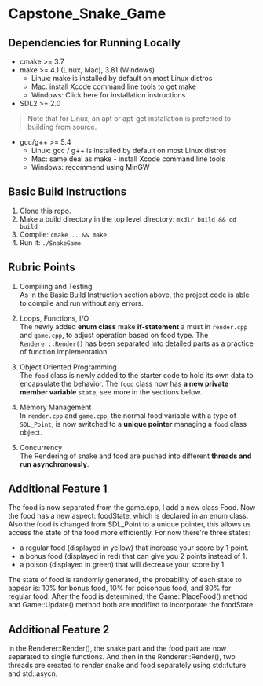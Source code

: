 # Capstone_Snake_Game

## Dependencies for Running Locally

 - cmake >= 3.7
 - make >= 4.1 (Linux, Mac), 3.81 (Windows)
   - Linux: make is installed by default on most Linux distros
   - Mac: install Xcode command line tools to get make
   - Windows: Click here for installation instructions
 - SDL2 >= 2.0

  >Note that for Linux, an apt or apt-get installation is preferred to building from source.

 - gcc/g++ >= 5.4
   - Linux: gcc / g++ is installed by default on most Linux distros
   - Mac: same deal as make - install Xcode command line tools
   - Windows: recommend using MinGW

## Basic Build Instructions

1. Clone this repo.
2. Make a build directory in the top level directory: `mkdir build && cd build`
3. Compile: `cmake .. && make`
4. Run it: `./SnakeGame`.

## Rubric Points

1. Compiling and Testing\
   As in the Basic Build Instruction section above, the project code is able to compile and run without any errors.

2. Loops, Functions, I/O\
   The newly added **enum class** make **if-statement** a must in `render.cpp` and `game.cpp`, to adjust operation based on food type.
   The `Renderer::Render()` has been separated into detailed parts as a practice of function implementation.

3. Object Oriented Programming\
   The `food` class is newly added to the starter code to hold its own data to encapsulate the behavior. 
   The `food` class now has **a new private member variable** `state`, see more in the sections below.

4. Memory Management\
   In `render.cpp` and `game.cpp`, the normal food variable with a type of `SDL_Point`, is now switched to a **unique pointer** managing a `food` class object.

5. Concurrency\
   The Rendering of snake and food are pushed into different **threads and run asynchronously**.

## Additional Feature 1

The food is now separated from the game.cpp, I add a new class Food. Now the food has a new aspect: foodState, which is declared in an enum class. Also the food is changed from SDL_Point to a unique pointer, this allows us access the state of the food more efficiently. For now there're three states: 

 - a regular food (displayed in yellow) that increase your score by 1 point.
 - a bonus food (displayed in red) that can give you 2 points instead of 1.
 - a poison (displayed in green) that will decrease your score by 1.

The state of food is randomly generated, the probability of each state to appear is: 10% for bonus food, 10% for poisonous food, and 80% for regular food. After the food is determined, the Game::PlaceFood() method and Game::Update() method both are modified to incorporate the foodState. 

## Additional Feature 2

In the Renderer::Render(), the snake part and the food part are now separated to single functions. And then in the Renderer::Render(), two threads are created to render snake and food separately using std::future and std::asycn.
